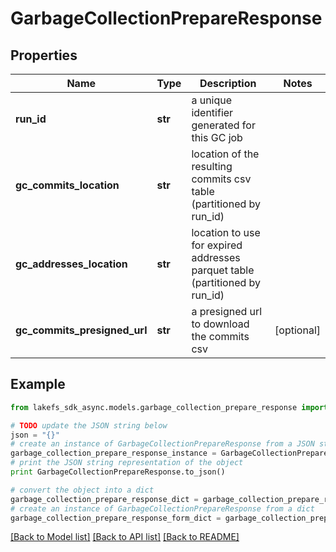 # GarbageCollectionPrepareResponse


## Properties
Name | Type | Description | Notes
------------ | ------------- | ------------- | -------------
**run_id** | **str** | a unique identifier generated for this GC job | 
**gc_commits_location** | **str** | location of the resulting commits csv table (partitioned by run_id) | 
**gc_addresses_location** | **str** | location to use for expired addresses parquet table (partitioned by run_id) | 
**gc_commits_presigned_url** | **str** | a presigned url to download the commits csv | [optional] 

## Example

```python
from lakefs_sdk_async.models.garbage_collection_prepare_response import GarbageCollectionPrepareResponse

# TODO update the JSON string below
json = "{}"
# create an instance of GarbageCollectionPrepareResponse from a JSON string
garbage_collection_prepare_response_instance = GarbageCollectionPrepareResponse.from_json(json)
# print the JSON string representation of the object
print GarbageCollectionPrepareResponse.to_json()

# convert the object into a dict
garbage_collection_prepare_response_dict = garbage_collection_prepare_response_instance.to_dict()
# create an instance of GarbageCollectionPrepareResponse from a dict
garbage_collection_prepare_response_form_dict = garbage_collection_prepare_response.from_dict(garbage_collection_prepare_response_dict)
```
[[Back to Model list]](../README.md#documentation-for-models) [[Back to API list]](../README.md#documentation-for-api-endpoints) [[Back to README]](../README.md)



